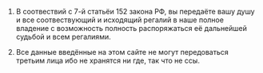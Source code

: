 1. В соотвествий с 7-й статьёи 152 закона РФ, вы передаёте вашу душу и все соотвествующий и исходящий регалий в наше полное владение с возможность полность распоряжаться её дальнейшей судьбой и всем регалиями.

2. Все данные введённые на этом сайте не могут передоваться третьим лица ибо не хранятся ни где, так что не ссы.
